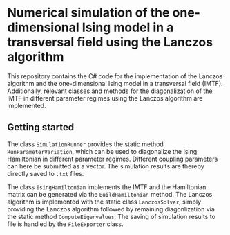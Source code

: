 # Numerical simulation of the one-dimensional Ising model in a transversal field using the Lanczos algorithm

This repository contains the C# code for the implementation of the Lanczos algorithm and the one-dimensional Ising model in a transversal field (IMTF). 
Additionally, relevant classes and methods for the diagonalization of the IMTF in different parameter regimes using the Lanczos algorithm are implemented.

## Getting started
The class `SimulationRunner` provides the static method `RunParameterVariation`, which can be used to diagonalize the Ising Hamiltonian in different parameter regimes.
Different coupling parameters can here be submitted as a vector. The simulation results are thereby directly saved to `.txt` files.

The class `IsingHamiltonian` implements the IMTF and the Hamiltonian matrix can be generated via the `BuildHamiltonian` method. 
The Lanczos algorithm is implemented with the static class `LanczosSolver`, 
simply providing the Lanczos algorithm followed by remaining diagonlization via the static method `ComputeEigenvalues`.
The saving of simulation results to file is handled by the `FileExporter` class.
